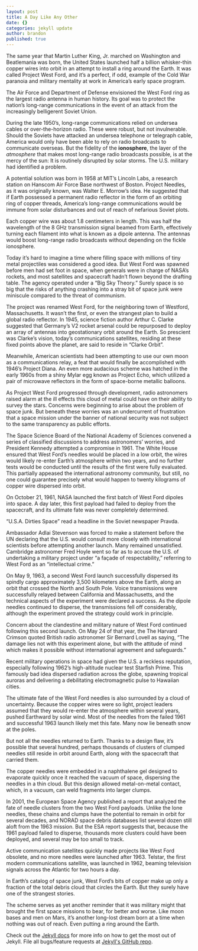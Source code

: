 ```yaml
---
layout: post
title: A Day Like Any Other
date: {}
categories: jekyll update
author: brandon
published: true
---
```


The same year that Martin Luther King, Jr. marched on Washington and Beatlemania was born, the United States launched half a billion whisker-thin copper wires into orbit in an attempt to install a ring around the Earth. It was called Project West Ford, and it’s a perfect, if odd, example of the Cold War paranoia and military mentality at work in America’s early space program.

The Air Force and Department of Defense envisioned the West Ford ring as the largest radio antenna in human history. Its goal was to protect the nation’s long-range communications in the event of an attack from the increasingly belligerent Soviet Union.


During the late 1950’s, long-range communications relied on undersea cables or over-the-horizon radio. These were robust, but not invulnerable. Should the Soviets have attacked an undersea telephone or telegraph cable, America would only have been able to rely on radio broadcasts to communicate overseas. But the fidelity of the **ionosphere**, the layer of the _atmosphere_ that makes most long-range radio broadcasts possible, is at the mercy of the sun: It is routinely disrupted by solar storms. The U.S. military had identified a problem.

A potential solution was born in 1958 at MIT’s Lincoln Labs, a research station on Hanscom Air Force Base northwest of Boston. Project Needles, as it was originally known, was Walter E. Morrow’s idea. He suggested that if Earth possessed a permanent radio reflector in the form of an orbiting ring of copper threads, America’s long-range communications would be immune from solar disturbances and out of reach of nefarious Soviet plots.

Each copper wire was about 1.8 centimeters in length. This was half the wavelength of the 8 GHz transmission signal beamed from Earth, effectively turning each filament into what is known as a dipole antenna. The antennas would boost long-range radio broadcasts without depending on the fickle ionosphere.

Today it’s hard to imagine a time where filling space with millions of tiny metal projectiles was considered a good idea. But West Ford was spawned before men had set foot in space, when generals were in charge of NASA’s rockets, and most satellites and spacecraft hadn’t flown beyond the drafting table. The agency operated under a “Big Sky Theory.” Surely space is so big that the risks of anything crashing into a stray bit of space junk were miniscule compared to the threat of communism.

The project was renamed West Ford, for the neighboring town of Westford, Massachusetts. It wasn’t the first, or even the strangest plan to build a global radio reflector. In 1945, science fiction author Arthur C. Clarke suggested that Germany’s V2 rocket arsenal could be repurposed to deploy an array of antennas into geostationary orbit around the Earth. So prescient was Clarke’s vision, today’s communications satellites, residing at these fixed points above the planet, are said to reside in “Clarke Orbit”.

Meanwhile, American scientists had been attempting to use our own moon as a communications relay, a feat that would finally be accomplished with 1946’s Project Diana. An even more audacious scheme was hatched in the early 1960s from a shiny Mylar egg known as Project Echo, which utilized a pair of microwave reflectors in the form of space-borne metallic balloons.

As Project West Ford progressed through development, radio astronomers raised alarm at the ill effects this cloud of metal could have on their ability to survey the stars. Concerns were beginning to arise about the problem of space junk. But beneath these worries was an undercurrent of frustration that a space mission under the banner of national security was not subject to the same transparency as public efforts.

The Space Science Board of the National Academy of Sciences convened a series of classified discussions to address astronomers’ worries, and President Kennedy attempted a compromise in 1961. The White House ensured that West Ford’s needles would be placed in a low orbit, the wires would likely re-enter Earth’s atmosphere within two years, and no further tests would be conducted until the results of the first were fully evaluated. This partially appeased the international astronomy community, but still, no one could guarantee precisely what would happen to twenty kilograms of copper wire dispersed into orbit.

On October 21, 1961, NASA launched the first batch of West Ford dipoles into space. A day later, this first payload had failed to deploy from the spacecraft, and its ultimate fate was never completely determined.

“U.S.A. Dirties Space” read a headline in the Soviet newspaper Pravda. 

Ambassador Adlai Stevenson was forced to make a statement before the UN declaring that the U.S. would consult more closely with international scientists before attempting another launch. Many remained unsatisfied. Cambridge astronomer Fred Hoyle went so far as to accuse the U.S. of undertaking a military project under “a façade of respectability,” referring to West Ford as an “intellectual crime.”

On May 9, 1963, a second West Ford launch successfully dispersed its spindly cargo approximately 3,500 kilometers above the Earth, along an orbit that crossed the North and South Pole. Voice transmissions were successfully relayed between California and Massachusetts, and the technical aspects of the experiment were declared a success. As the dipole needles continued to disperse, the transmissions fell off considerably, although the experiment proved the strategy could work in principle.

Concern about the clandestine and military nature of West Ford continued following this second launch. On May 24 of that year, the  The Harvard Crimson quoted British radio astronomer Sir Bernard Lovell as saying, “The damage lies not with this experiment alone, but with the attitude of mind which makes it possible without international agreement and safeguards.”

Recent military operations in space had given the U.S. a reckless reputation, especially following 1962’s high-altitude nuclear test Starfish Prime. This famously bad idea dispersed radiation across the globe, spawning tropical auroras and delivering a debilitating electromagnetic pulse to Hawaiian cities.

The ultimate fate of the West Ford needles is also surrounded by a cloud of uncertainty. Because the copper wires were so light, project leaders assumed that they would re-enter the atmosphere within several years, pushed Earthward by solar wind. Most of the needles from the failed 1961 and successful 1963 launch likely met this fate. Many now lie beneath snow at the poles.

But not all the needles returned to Earth. Thanks to a design flaw, it’s possible that several hundred, perhaps thousands of clusters of clumped needles still reside in orbit around Earth, along with the spacecraft that carried them.

The copper needles were embedded in a naphthalene gel designed to evaporate quickly once it reached the vacuum of space, dispersing the needles in a thin cloud. But this design allowed metal-on-metal contact, which, in a vacuum, can weld fragments into larger clumps.

In 2001, the European Space Agency published a report that analyzed the fate of needle clusters from the two West Ford payloads. Unlike the lone needles, these chains and clumps have the potential to remain in orbit for several decades, and NORAD space debris databases list several dozen still aloft from the 1963 mission. But the ESA report suggests that, because the 1961 payload failed to disperse, thousands more clusters could have been deployed, and several may be too small to track.

Active communication satellites quickly made projects like West Ford obsolete, and no more needles were launched after 1963. Telstar, the first modern communications satellite, was launched in 1962, beaming television signals across the Atlantic for two hours a day.

In Earth’s catalog of space junk, West Ford’s bits of copper make up only a fraction of the total debris cloud that circles the Earth. But they surely have one of the strangest stories.

The scheme serves as yet another reminder that it was military might that brought the first space missions to bear, for better and worse. Like moon bases and men on Mars, it’s another long-lost dream born at a time when nothing was out of reach. Even putting a ring around the Earth.

Check out the [Jekyll docs][jekyll] for more info on how to get the most out of Jekyll. File all bugs/feature requests at [Jekyll's GitHub repo][jekyll-gh].

[jekyll-gh]: https://github.com/mojombo/jekyll
[jekyll]:    http://jekyllrb.com